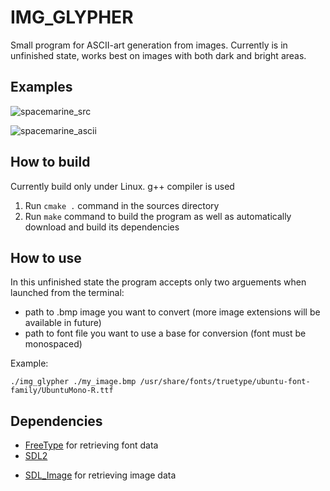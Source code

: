 # IMG_GLYPHER

Small program for ASCII-art generation from images. Currently is in unfinished state,
works best on images with both dark and bright areas.

## Examples

![spacemarine_src]

![spacemarine_ascii]

## How to build

Currently build only under Linux. g++ compiler is used

1. Run `cmake .` command in the sources directory
2. Run `make` command to build the program as well as automatically download
and build its dependencies

## How to use

In this unfinished state the program accepts only two arguements when launched
from the terminal:
* path to .bmp image you want to convert (more image extensions will be available in future)
* path to font file you want to use a base for conversion (font must be monospaced)

Example:

`./img_glypher ./my_image.bmp /usr/share/fonts/truetype/ubuntu-font-family/UbuntuMono-R.ttf`

## Dependencies

* [FreeType](http://freetype.org/) for retrieving font data
* [SDL2](https://www.libsdl.org/download-2.0.php)
+ [SDL_Image](https://www.libsdl.org/projects/SDL_image/) for retrieving image data


[spacemarine_src]:http://i.imgur.com/uVqEyLb.jpg
[spacemarine_ascii]:http//i.imgur.com/Z2M6zIO.png
